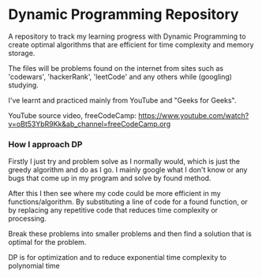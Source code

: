 # Dynamic Programming Repository

A repository to track my learning progress with Dynamic Programming to create optimal algorithms that are efficient for time complexity and memory storage.

The files will be problems found on the internet from sites such as 'codewars', 'hackerRank', 'leetCode' and any others while (googling) studying.

I've learnt and practiced mainly from YouTube and "Geeks for Geeks".

YouTube source video, freeCodeCamp: https://www.youtube.com/watch?v=oBt53YbR9Kk&ab_channel=freeCodeCamp.org 

### How I approach DP 

Firstly I just try and problem solve as I normally would, which
is just the greedy algorithm and do as I go. 
I mainly google what I don't know or any bugs that come up in my program and solve by found method.

After this I then see where my code could be more efficient in my functions/algorithm. By substituting a line of code for a found function,
or by replacing any repetitive code that reduces time complexity or processing.

Break these problems into smaller problems and then find a solution that is optimal for the problem.

DP is for optimization and to reduce exponential time complexity to polynomial time
